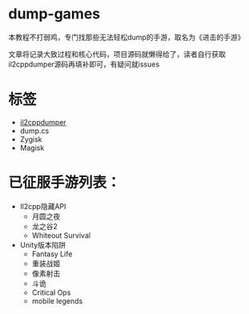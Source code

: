 # dump-games

本教程不打弱鸡，专门找那些无法轻松dump的手游，取名为《进击的手游》

文章将记录大致过程和核心代码，项目源码就懒得给了，读者自行获取il2cppdumper源码再填补即可，有疑问就issues

# 标签
* [il2cppdumper](https://github.com/Perfare/Zygisk-Il2CppDumper)
* dump.cs
* Zygisk 
* Magisk

# 已征服手游列表：
* Il2cpp隐藏API
  * 月圆之夜
  * 龙之谷2
  * Whiteout Survival
* Unity版本陷阱
  * Fantasy Life
  * 重装战姬
  * 像素射击
  * 斗诡
  * Critical Ops
  * mobile legends
